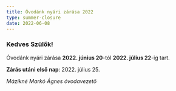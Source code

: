 ```yaml
---
title: Óvodánk nyári zárása 2022
type: summer-closure
date: 2022-06-08
---
```

### Kedves Szülők!

Óvodánk nyári zárása **2022. június 20**-tól **2022. július 22**-ig tart.

**Zárás utáni első nap**: 2022. július 25.

_Mázikné Markó Ágnes_
_óvodavezető_